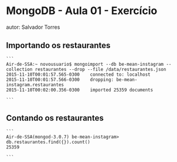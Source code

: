 # MongoDB - Aula 01 - Exercício
autor: Salvador Torres

## Importando os restaurantes

    ```
    Air-de-SSA:~ novousuario$ mongoimport --db be-mean-instagram --collection restaurantes --drop --file /data/restaurantes.json
    2015-11-10T00:01:57.565-0300	connected to: localhost
    2015-11-10T00:01:57.566-0300	dropping: be-mean-instagram.restaurantes
    2015-11-10T00:02:00.356-0300	imported 25359 documents   

    ```

## Contando os restaurantes

    ```
    Air-de-SSA(mongod-3.0.7) be-mean-instagram> db.restaurantes.find({}).count()
    25359    

    ```
